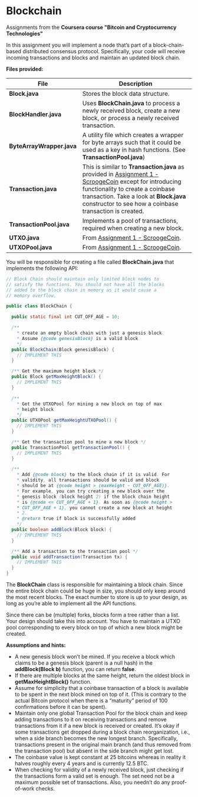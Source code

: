 # Blockchain
Assignments from the **Coursera course "Bitcoin and Cryptocurrency Technologies"**

In this assignment you will implement a node that’s part of a block-chain-based distributed consensus protocol. Specifically, your code will receive incoming transactions and blocks and maintain an updated block chain.

**Files provided:**

| File        | Description           |
| ------------- |-------------|
| **Block.java**      | Stores the block data structure. |
| **BlockHandler.java**      | Uses **BlockChain.java** to process a newly received block, create a new block, or process a newly received transaction. |
| **ByteArrayWrapper.java**      | A utility file which creates a wrapper for byte arrays such that it could be used as a key in hash functions. (See **TransactionPool.java**) |
| **Transaction.java**      | This is similar to **Transaction.java** as provided in [Assignment 1 - ScroogeCoin](https://github.com/thiennc/Coursera-ScroogeCoin) except for introducing functionality to create a coinbase transaction. Take a look at **Block.java** constructor to see how a coinbase transaction is created. |
| **TransactionPool.java**      | Implements a pool of transactions, required when creating a new block. |
| **UTXO.java**      | From [Assignment 1 - ScroogeCoin](https://github.com/thiennc/Coursera-ScroogeCoin). |
| **UTXOPool.java**      | From [Assignment 1 - ScroogeCoin](https://github.com/thiennc/Coursera-ScroogeCoin). |

You will be responsible for creating a file called **BlockChain.java** that implements the following API:
```java
// Block Chain should maintain only limited block nodes to 
// satisfy the functions. You should not have all the blocks 
// added to the block chain in memory as it would cause a 
// memory overflow.

public class BlockChain {

  public static final int CUT_OFF_AGE = 10;

  /**
    * create an empty block chain with just a genesis block. 
    * Assume {@code genesisBlock} is a valid block
    */
  public BlockChain(Block genesisBlock) {
    // IMPLEMENT THIS
  }

  /** Get the maximum height block */
  public Block getMaxHeightBlock() {
    // IMPLEMENT THIS
  }

  /** 
    * Get the UTXOPool for mining a new block on top of max 
    * height block 
    */
  public UTXOPool getMaxHeightUTXOPool() {
    // IMPLEMENT THIS
  }

  /** Get the transaction pool to mine a new block */
  public TransactionPool getTransactionPool() {
    // IMPLEMENT THIS
  }

  /**
    * Add {@code block} to the block chain if it is valid. For 
    * validity, all transactions should be valid and block 
    * should be at {@code height > (maxHeight - CUT_OFF_AGE)}.
    * For example, you can try creating a new block over the 
    * genesis block (block height 2) if the block chain height
    * is {@code <= CUT_OFF_AGE + 1}. As soon as {@code height >
    * CUT_OFF_AGE + 1}, you cannot create a new block at height
    * 2.
    * @return true if block is successfully added
    */
  public boolean addBlock(Block block) {
    // IMPLEMENT THIS
  }

  /** Add a transaction to the transaction pool */
  public void addTransaction(Transaction tx) {
    // IMPLEMENT THIS
  }
}
```

The **BlockChain** class is responsible for maintaining a block chain. Since the entire block chain could be huge in size, you should only keep around the most recent blocks. The exact number to store is up to your design, as long as you’re able to implement all the API functions.

Since there can be (multiple) forks, blocks form a tree rather than a list. Your design should take this into account. You have to maintain a UTXO pool corresponding to every block on top of which a new block might be created.

**Assumptions and hints:**

- A new genesis block won’t be mined. If you receive a block which claims to be a genesis block (parent is a null hash) in the **addBlock(Block b)** function, you can return **false**.
- If there are multiple blocks at the same height, return the oldest block in **getMaxHeightBlock()** function.
- Assume for simplicity that a coinbase transaction of a block is available to be spent in the next block mined on top of it. (This is contrary to the actual Bitcoin protocol when there is a “maturity” period of 100 confirmations before it can be spent).
- Maintain only one global Transaction Pool for the block chain and keep adding transactions to it on receiving transactions and remove transactions from it if a new block is received or created. It’s okay if some transactions get dropped during a block chain reorganization, i.e., when a side branch becomes the new longest branch. Specifically, transactions present in the original main branch (and thus removed from the transaction pool) but absent in the side branch might get lost.
- The coinbase value is kept constant at 25 bitcoins whereas in reality it halves roughly every 4 years and is currently 12.5 BTC.
- When checking for validity of a newly received block, just checking if the transactions form a valid set is enough. The set need not be a maximum possible set of transactions. Also, you needn’t do any proof-of-work checks.
